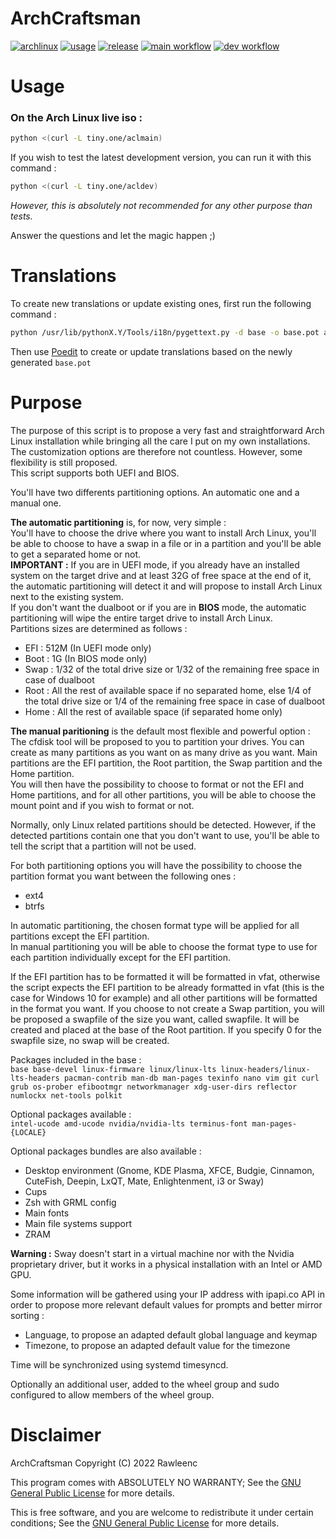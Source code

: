 # ArchCraftsman

[![archlinux](https://img.shields.io/badge/-Arch%20Linux-grey?logo=archlinux)](https://archlinux.org)
[![usage](https://img.shields.io/badge/Usage-Installation%20script-1693d0)](https://wiki.archlinux.org/title/Installation_guide)
[![release](https://img.shields.io/github/tag/rawleenc/ArchCraftsman?label=Release)](https://github.com/rawleenc/ArchCraftsman/releases)
[![main workflow](https://github.com/rawleenc/ArchCraftsman/actions/workflows/main.yml/badge.svg?branch=main)](https://github.com/rawleenc/ArchCraftsman/actions)
[![dev workflow](https://github.com/rawleenc/ArchCraftsman/actions/workflows/main.yml/badge.svg?branch=dev)](https://github.com/rawleenc/ArchCraftsman/actions)

# Usage

### On the Arch Linux live iso :
```bash
python <(curl -L tiny.one/aclmain)
```

If you wish to test the latest development version, you can run it with this command :
```bash
python <(curl -L tiny.one/acldev)
```
*However, this is absolutely not recommended for any other purpose than tests.*

Answer the questions and let the magic happen ;)

# Translations

To create new translations or update existing ones, first run the following command :
```bash
python /usr/lib/pythonX.Y/Tools/i18n/pygettext.py -d base -o base.pot archcraftsman.py
```
Then use [Poedit](https://archlinux.org/packages/community/x86_64/poedit/) to create or update translations based on the newly generated `base.pot`

# Purpose

The purpose of this script is to propose a very fast and straightforward Arch Linux installation while bringing all the care I put on my own installations. The customization options are therefore not countless. However, some flexibility is still proposed.  
This script supports both UEFI and BIOS.  

You'll have two differents partitioning options. An automatic one and a manual one.  

**The automatic partitioning** is, for now, very simple :  
You'll have to choose the drive where you want to install Arch Linux, you'll be able to choose to have a swap in a file or in a partition and you'll be able to get a separated home or not.  
**IMPORTANT :** If you are in UEFI mode, if you already have an installed system on the target drive and at least 32G of free space at the end of it, the automatic partitioning will detect it and will propose to install Arch Linux next to the existing system.  
If you don't want the dualboot or if you are in **BIOS** mode, the automatic partitioning will wipe the entire target drive to install Arch Linux.  
Partitions sizes are determined as follows :
- EFI : 512M (In UEFI mode only)
- Boot : 1G (In BIOS mode only)
- Swap : 1/32 of the total drive size or 1/32 of the remaining free space in case of dualboot
- Root : All the rest of available space if no separated home, else 1/4 of the total drive size or 1/4 of the remaining free space in case of dualboot
- Home : All the rest of available space (if separated home only)

**The manual paritioning** is the default most flexible and powerful option :  
The cfdisk tool will be proposed to you to partition your drives. You can create as many partitions as you want on as many drive as you want. Main partitions are the EFI partition, the Root partition, the Swap partition and the Home partition.  
You will then have the possibility to choose to format or not the EFI and Home partitions, and for all other partitions, you will be able to choose the mount point and if you wish to format or not.  

Normally, only Linux related partitions should be detected. However, if the detected partitions contain one that you don't want to use, you'll be able to tell the script that a partition will not be used.

For both partitioning options you will have the possibility to choose the partition format you want between the following ones :
- ext4
- btrfs

In automatic partitioning, the chosen format type will be applied for all partitions except the EFI partition.  
In manual partitioning you will be able to choose the format type to use for each partition individually except for the EFI partition.

If the EFI partition has to be formatted it will be formatted in vfat, otherwise the script expects the EFI partition to be already formatted in vfat (this is the case for Windows 10 for example) and all other partitions will be formatted in the format you want. If you choose to not create a Swap partition, you will be proposed a swapfile of the size you want, called swapfile. It will be created and placed at the base of the Root partition. If you specify 0 for the swapfile size, no swap will be created.

Packages included in the base :  
`base base-devel linux-firmware linux/linux-lts linux-headers/linux-lts-headers pacman-contrib man-db man-pages texinfo nano vim git curl grub os-prober efibootmgr networkmanager xdg-user-dirs reflector numlockx net-tools polkit`

Optional packages available :  
`intel-ucode amd-ucode nvidia/nvidia-lts terminus-font man-pages-{LOCALE}`

Optional packages bundles are also available :
- Desktop environment (Gnome, KDE Plasma, XFCE, Budgie, Cinnamon, CuteFish, Deepin, LxQT, Mate, Enlightenment, i3 or Sway)
- Cups
- Zsh with GRML config
- Main fonts
- Main file systems support
- ZRAM

**Warning :** Sway doesn't start in a virtual machine nor with the Nvidia proprietary driver, but it works in a physical installation with an Intel or AMD GPU.

Some information will be gathered using your IP address with ipapi.co API in order to propose more relevant default values for prompts and better mirror sorting :  
- Language, to propose an adapted default global language and keymap
- Timezone, to propose an adapted default value for the timezone

Time will be synchronized using systemd timesyncd.

Optionally an additional user, added to the wheel group and sudo configured to allow members of the wheel group.

# Disclaimer

ArchCraftsman  Copyright (C) 2022  Rawleenc  

This program comes with ABSOLUTELY NO WARRANTY; See the [GNU General Public License](LICENSE) for more details.  

This is free software, and you are welcome to redistribute it
under certain conditions; See the [GNU General Public License](LICENSE) for more details.  
